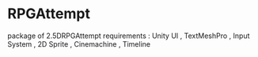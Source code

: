 # RPGAttempt
package of 2.5DRPGAttempt
requirements :
Unity UI , TextMeshPro , Input System , 2D Sprite , Cinemachine , Timeline